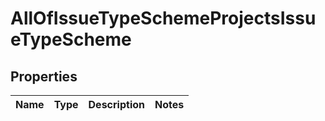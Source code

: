 # AllOfIssueTypeSchemeProjectsIssueTypeScheme

## Properties
Name | Type | Description | Notes
------------ | ------------- | ------------- | -------------
